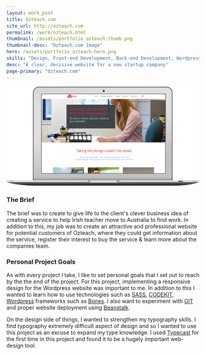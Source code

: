 ```yaml
---
layout: work_post
title: Ozteach.com
site_url: http://ozteach.com
permalink: /work/ozteach.html
thumbnail: /assets/portfolio_ozteach-thumb.png
thumbnail-desc: "Ozteach.com Image"
hero: /assets/portfolio_ozteach-hero.png
skills: "Design, Front-end Development, Back-end Development, Wordpress, UX, Content Strategy"
desc: "A clear, decisive website for a new startup company"
page-primary: "Ozteach.com"
---
```


<img src="/assets/portfolio_ozteach-macbook.png" alt="">


### The Brief

The brief was to create to give life to the client's clever business idea of creating a service to help Irish teacher move to Australia to find work. In addition to this, my job was to create an attractive and professional website for potential customers of Ozteach, where they could get information about the service, register their interest to buy the service & learn more about the companies team.

### Personal Project Goals

As with every project I take, I like to set personal goals that I set out to reach by the the end of the project. For this project, implementing a responsive design for the Wordpress website was important to me. In addition to this I wanted to learn how to use technologies such as [SASS](), [CODEKIT](), [Wordpress]() frameworks such as [Bones](). I also want to experiment with [GIT]() and proper website deployment using [Beanstalk](http://beanstalkapp.com/).

On the design side of things, I wanted to strengthen my typography skills. I find typography extremely difficult aspect of design and so I wanted to use this project as an excuse to expand my type knowledge. I used [Typecast]() for the first time in this project and found it to be a hugely important web-design tool.
